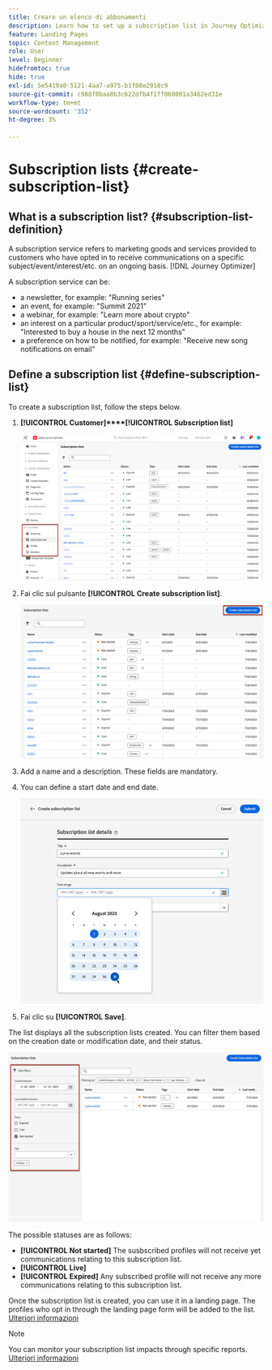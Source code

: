 ```yaml
---
title: Creare un elenco di abbonamenti
description: Learn how to set up a subscription list in Journey Optimizer
feature: Landing Pages
topic: Content Management
role: User
level: Beginner
hidefromtoc: true
hide: true
exl-id: 5e5419a0-5121-4aa7-a975-b1f08e2918c9
source-git-commit: c988f0baa8b3c622dfb4f1ff060001a3462ed31e
workflow-type: tm+mt
source-wordcount: '352'
ht-degree: 3%

---
```


# Subscription lists {#create-subscription-list}

## What is a subscription list? {#subscription-list-definition}

A subscription service refers to marketing goods and services provided to customers who have opted in to receive communications on a specific subject/event/interest/etc. on an ongoing basis. [!DNL Journey Optimizer]

A subscription service can be:

* a newsletter, for example: &quot;Running series&quot;
* an event, for example: &quot;Summit 2021&quot;
* a webinar, for example: &quot;Learn more about crypto&quot;
* an interest on a particular product/sport/service/etc., for example: &quot;Interested to buy a house in the next 12 months&quot;
* a preference on how to be notified, for example: &quot;Receive new song notifications on email&quot;

[](create-lp.md) [](lp-use-cases.md#subscription-to-a-service)

## Define a subscription list {#define-subscription-list}

To create a subscription list, follow the steps below.

1. **[!UICONTROL Customer]****[!UICONTROL Subscription list]**

   ![](assets/lp_subscription-lists.png)

1. Fai clic sul pulsante **[!UICONTROL Create subscription list]**.

   ![](assets/lp_create-subscription-list.png)

1. Add a name and a description. These fields are mandatory.

1. You can define a start date and end date.

   ![](assets/lp_subscription-list-dates.png)

1. Fai clic su **[!UICONTROL Save]**.

The list displays all the subscription lists created. You can filter them based on the creation date or modification date, and their status.

![](assets/lp_subscription-filters.png)

The possible statuses are as follows:

* **[!UICONTROL Not started]** The susbscribed profiles will not receive yet communications relating to this subscription list.
* **[!UICONTROL Live]**
* **[!UICONTROL Expired]** Any subscribed profile will not receive any more communications relating to this subscription list.

Once the subscription list is created, you can use it in a landing page. The profiles who opt in through the landing page form will be added to the list. [Ulteriori informazioni](design-lp.md)

[](../building-journeys/journey-gs.md#jo-build)

>[!NOTE]
>
>You can monitor your subscription list impacts through specific reports. [Ulteriori informazioni](subscription-report.md)

<!--

**Questions**

* Can't see the newly created subscription list in UI because their name included spacing > bug - to follow up (should be fixed for Dec. release)

* Can you update the subscription list in a way other than through a LP? Not in UI but with APIs > to follow up with Fred

-->
